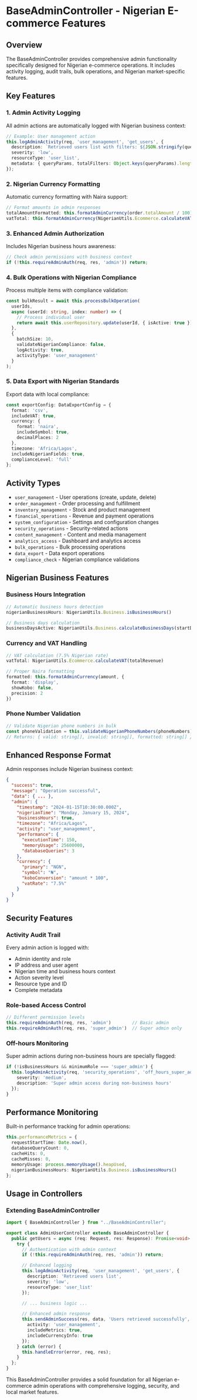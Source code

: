 # BaseAdminController - Nigerian E-commerce Features

## Overview

The BaseAdminController provides comprehensive admin functionality specifically designed for Nigerian e-commerce operations. It includes activity logging, audit trails, bulk operations, and Nigerian market-specific features.

## Key Features

### 1. Admin Activity Logging

All admin actions are automatically logged with Nigerian business context:

```typescript
// Example: User management action
this.logAdminActivity(req, 'user_management', 'get_users', {
  description: `Retrieved users list with filters: ${JSON.stringify(queryParams)}`,
  severity: 'low',
  resourceType: 'user_list',
  metadata: { queryParams, totalFilters: Object.keys(queryParams).length }
});
```

### 2. Nigerian Currency Formatting

Automatic currency formatting with Naira support:

```typescript
// Format amounts in admin responses
totalAmountFormatted: this.formatAdminCurrency(order.totalAmount / 100), // Convert from kobo
vatTotal: this.formatAdminCurrency(NigerianUtils.Ecommerce.calculateVAT(totalRevenue))
```

### 3. Enhanced Admin Authorization

Includes Nigerian business hours awareness:

```typescript
// Check admin permissions with business context
if (!this.requireAdminAuth(req, res, 'admin')) return;
```

### 4. Bulk Operations with Nigerian Compliance

Process multiple items with compliance validation:

```typescript
const bulkResult = await this.processBulkOperation(
  userIds,
  async (userId: string, index: number) => {
    // Process individual user
    return await this.userRepository.update(userId, { isActive: true });
  },
  {
    batchSize: 10,
    validateNigerianCompliance: false,
    logActivity: true,
    activityType: 'user_management'
  }
);
```

### 5. Data Export with Nigerian Standards

Export data with local compliance:

```typescript
const exportConfig: DataExportConfig = {
  format: 'csv',
  includeVAT: true,
  currency: {
    format: 'naira',
    includeSymbol: true,
    decimalPlaces: 2
  },
  timezone: 'Africa/Lagos',
  includeNigerianFields: true,
  complianceLevel: 'full'
};
```

## Activity Types

- `user_management` - User operations (create, update, delete)
- `order_management` - Order processing and fulfillment
- `inventory_management` - Stock and product management
- `financial_operations` - Revenue and payment operations
- `system_configuration` - Settings and configuration changes
- `security_operations` - Security-related actions
- `content_management` - Content and media management
- `analytics_access` - Dashboard and analytics access
- `bulk_operations` - Bulk processing operations
- `data_export` - Data export operations
- `compliance_check` - Nigerian compliance validations

## Nigerian Business Features

### Business Hours Integration

```typescript
// Automatic business hours detection
nigerianBusinessHours: NigerianUtils.Business.isBusinessHours()

// Business days calculation
businessDaysActive: NigerianUtils.Business.calculateBusinessDays(startDate, now)
```

### Currency and VAT Handling

```typescript
// VAT calculation (7.5% Nigerian rate)
vatTotal: NigerianUtils.Ecommerce.calculateVAT(totalRevenue)

// Proper Naira formatting
formatted: this.formatAdminCurrency(amount, {
  format: 'display',
  showKobo: false,
  precision: 2
})
```

### Phone Number Validation

```typescript
// Validate Nigerian phone numbers in bulk
const phoneValidation = this.validateNigerianPhoneNumbers(phoneNumbers);
// Returns: { valid: string[], invalid: string[], formatted: string[] }
```

## Enhanced Response Format

Admin responses include Nigerian business context:

```json
{
  "success": true,
  "message": "Operation successful",
  "data": { ... },
  "admin": {
    "timestamp": "2024-01-15T10:30:00.000Z",
    "nigerianTime": "Monday, January 15, 2024",
    "businessHours": true,
    "timezone": "Africa/Lagos",
    "activity": "user_management",
    "performance": {
      "executionTime": 150,
      "memoryUsage": 25600000,
      "databaseQueries": 3
    },
    "currency": {
      "primary": "NGN",
      "symbol": "₦",
      "koboConversion": "amount * 100",
      "vatRate": "7.5%"
    }
  }
}
```

## Security Features

### Activity Audit Trail

Every admin action is logged with:
- Admin identity and role
- IP address and user agent
- Nigerian time and business hours context
- Action severity level
- Resource type and ID
- Complete metadata

### Role-based Access Control

```typescript
// Different permission levels
this.requireAdminAuth(req, res, 'admin')        // Basic admin
this.requireAdminAuth(req, res, 'super_admin')  // Super admin only
```

### Off-hours Monitoring

Super admin actions during non-business hours are specially flagged:

```typescript
if (!isBusinessHours && minimumRole === 'super_admin') {
  this.logAdminActivity(req, 'security_operations', 'off_hours_super_admin_access', {
    severity: 'medium',
    description: 'Super admin access during non-business hours'
  });
}
```

## Performance Monitoring

Built-in performance tracking for admin operations:

```typescript
this.performanceMetrics = {
  requestStartTime: Date.now(),
  databaseQueryCount: 0,
  cacheHits: 0,
  cacheMisses: 0,
  memoryUsage: process.memoryUsage().heapUsed,
  nigerianBusinessHours: NigerianUtils.Business.isBusinessHours()
};
```

## Usage in Controllers

### Extending BaseAdminController

```typescript
import { BaseAdminController } from "../BaseAdminController";

export class AdminUserController extends BaseAdminController {
  public getUsers = async (req: Request, res: Response): Promise<void> => {
    try {
      // Authentication with admin context
      if (!this.requireAdminAuth(req, res, 'admin')) return;

      // Enhanced logging
      this.logAdminActivity(req, 'user_management', 'get_users', {
        description: 'Retrieved users list',
        severity: 'low',
        resourceType: 'user_list'
      });

      // ... business logic ...

      // Enhanced admin response
      this.sendAdminSuccess(res, data, 'Users retrieved successfully', 200, {
        activity: 'user_management',
        includeMetrics: true,
        includeCurrencyInfo: true
      });
    } catch (error) {
      this.handleError(error, req, res);
    }
  };
}
```

This BaseAdminController provides a solid foundation for all Nigerian e-commerce admin operations with comprehensive logging, security, and local market features.